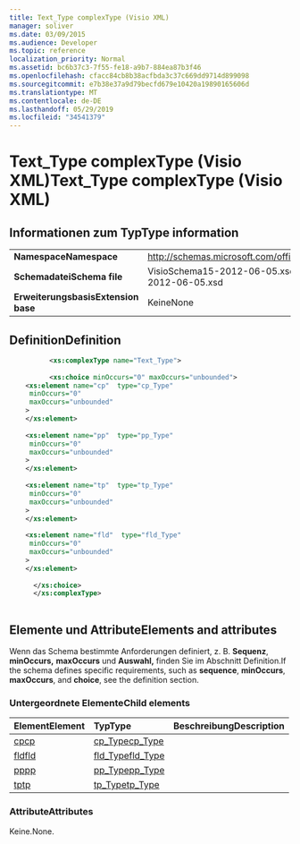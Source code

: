 ```yaml
---
title: Text_Type complexType (Visio XML)
manager: soliver
ms.date: 03/09/2015
ms.audience: Developer
ms.topic: reference
localization_priority: Normal
ms.assetid: bc6b37c3-7f55-fe18-a9b7-884ea87b3f46
ms.openlocfilehash: cfacc84cb8b38acfbda3c37c669dd9714d899098
ms.sourcegitcommit: e7b38e37a9d79becfd679e10420a19890165606d
ms.translationtype: MT
ms.contentlocale: de-DE
ms.lasthandoff: 05/29/2019
ms.locfileid: "34541379"
---
```

# <a name="text_type-complextype-visio-xml"></a><span data-ttu-id="2cee0-102">Text_Type complexType (Visio XML)</span><span class="sxs-lookup"><span data-stu-id="2cee0-102">Text_Type complexType (Visio XML)</span></span>

## <a name="type-information"></a><span data-ttu-id="2cee0-103">Informationen zum Typ</span><span class="sxs-lookup"><span data-stu-id="2cee0-103">Type information</span></span>

|||
|:-----|:-----|
|<span data-ttu-id="2cee0-104">**Namespace**</span><span class="sxs-lookup"><span data-stu-id="2cee0-104">**Namespace**</span></span> <br/> |http://schemas.microsoft.com/office/visio/2011/1/core  <br/> |
|<span data-ttu-id="2cee0-105">**Schemadatei**</span><span class="sxs-lookup"><span data-stu-id="2cee0-105">**Schema file**</span></span> <br/> |<span data-ttu-id="2cee0-106">VisioSchema15-2012-06-05.xsd</span><span class="sxs-lookup"><span data-stu-id="2cee0-106">VisioSchema15-2012-06-05.xsd</span></span>  <br/> |
|<span data-ttu-id="2cee0-107">**Erweiterungsbasis**</span><span class="sxs-lookup"><span data-stu-id="2cee0-107">**Extension base**</span></span> <br/> |<span data-ttu-id="2cee0-108">Keine</span><span class="sxs-lookup"><span data-stu-id="2cee0-108">None</span></span>  <br/> |
   
## <a name="definition"></a><span data-ttu-id="2cee0-109">Definition</span><span class="sxs-lookup"><span data-stu-id="2cee0-109">Definition</span></span>

```XML
          <xs:complexType name="Text_Type">
          
          <xs:choice minOccurs="0" maxOccurs="unbounded">
    <xs:element name="cp"  type="cp_Type"
     minOccurs="0"
     maxOccurs="unbounded"
    >
    </xs:element>
    
    <xs:element name="pp"  type="pp_Type"
     minOccurs="0"
     maxOccurs="unbounded"
    >
    </xs:element>
    
    <xs:element name="tp"  type="tp_Type"
     minOccurs="0"
     maxOccurs="unbounded"
    >
    </xs:element>
    
    <xs:element name="fld"  type="fld_Type"
     minOccurs="0"
     maxOccurs="unbounded"
    >
    </xs:element>
    
      </xs:choice>
      </xs:complexType>
      
```

## <a name="elements-and-attributes"></a><span data-ttu-id="2cee0-110">Elemente und Attribute</span><span class="sxs-lookup"><span data-stu-id="2cee0-110">Elements and attributes</span></span>

<span data-ttu-id="2cee0-111">Wenn das Schema bestimmte Anforderungen definiert, z. B. **Sequenz**, **minOccurs,** **maxOccurs** und **Auswahl,** finden Sie im Abschnitt Definition.</span><span class="sxs-lookup"><span data-stu-id="2cee0-111">If the schema defines specific requirements, such as **sequence**, **minOccurs**, **maxOccurs**, and **choice**, see the definition section.</span></span> 
  
### <a name="child-elements"></a><span data-ttu-id="2cee0-112">Untergeordnete Elemente</span><span class="sxs-lookup"><span data-stu-id="2cee0-112">Child elements</span></span>

|<span data-ttu-id="2cee0-113">**Element**</span><span class="sxs-lookup"><span data-stu-id="2cee0-113">**Element**</span></span>|<span data-ttu-id="2cee0-114">**Typ**</span><span class="sxs-lookup"><span data-stu-id="2cee0-114">**Type**</span></span>|<span data-ttu-id="2cee0-115">**Beschreibung**</span><span class="sxs-lookup"><span data-stu-id="2cee0-115">**Description**</span></span>|
|:-----|:-----|:-----|
|[<span data-ttu-id="2cee0-116">cp</span><span class="sxs-lookup"><span data-stu-id="2cee0-116">cp</span></span>](cp-element-text_type-complextypevisio-xml.md) <br/> |[<span data-ttu-id="2cee0-117">cp_Type</span><span class="sxs-lookup"><span data-stu-id="2cee0-117">cp_Type</span></span>](cp_type-complextypevisio-xml.md) <br/> ||
|[<span data-ttu-id="2cee0-118">fld</span><span class="sxs-lookup"><span data-stu-id="2cee0-118">fld</span></span>](fld-element-text_type-complextypevisio-xml.md) <br/> |[<span data-ttu-id="2cee0-119">fld_Type</span><span class="sxs-lookup"><span data-stu-id="2cee0-119">fld_Type</span></span>](fld_type-complextypevisio-xml.md) <br/> ||
|[<span data-ttu-id="2cee0-120">pp</span><span class="sxs-lookup"><span data-stu-id="2cee0-120">pp</span></span>](pp-element-text_type-complextypevisio-xml.md) <br/> |[<span data-ttu-id="2cee0-121">pp_Type</span><span class="sxs-lookup"><span data-stu-id="2cee0-121">pp_Type</span></span>](pp_type-complextypevisio-xml.md) <br/> ||
|[<span data-ttu-id="2cee0-122">tp</span><span class="sxs-lookup"><span data-stu-id="2cee0-122">tp</span></span>](tp-element-text_type-complextypevisio-xml.md) <br/> |[<span data-ttu-id="2cee0-123">tp_Type</span><span class="sxs-lookup"><span data-stu-id="2cee0-123">tp_Type</span></span>](tp_type-complextypevisio-xml.md) <br/> ||
   
### <a name="attributes"></a><span data-ttu-id="2cee0-124">Attribute</span><span class="sxs-lookup"><span data-stu-id="2cee0-124">Attributes</span></span>

<span data-ttu-id="2cee0-125">Keine.</span><span class="sxs-lookup"><span data-stu-id="2cee0-125">None.</span></span>
  

